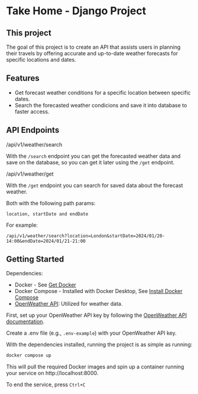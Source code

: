 # Take Home - Django Project

## This project
The goal of this project is to create an API that assists users in planning their travels by offering accurate and up-to-date weather forecasts for specific locations and dates. 

## Features

- Get forecast weather conditions for a specific location between specific dates.
- Search the forecasted weather condicions and save it into database to faster access.

## API Endpoints

/api/v1/weather/search

With the `/search` endpoint you can get the forecasted weather data and save on the database, so you can get it later using the `/get` endpoint.

/api/v1/weather/get

With the `/get` endpoint you can search for saved data about the forecast weather.

Both with the following path params:
```
location, startDate and endDate
```

For example:
```
/api/v1/weather/search?location=London&startDate=2024/01/20-14:00&endDate=2024/01/21-21:00
```

## Getting Started
Dependencies:
* Docker - See [Get Docker](https://docs.docker.com/get-docker/)
* Docker Compose - Installed with Docker Desktop, See [Install Docker Compose](https://docs.docker.com/compose/install/)
* [OpenWeather API](https://openweathermap.org/api): Utilized for weather data.

First, set up your OpenWeather API key by following the [OpenWeather API documentation](https://openweathermap.org/appid).

Create a .env file (e.g., `.env-example`) with your OpenWeather API key.

With the dependencies installed, running the project is as simple as running:
```bash
docker compose up
```

This will pull the required Docker images and spin up a container running your service on http://localhost:8000.

To end the service, press `Ctrl+C`

